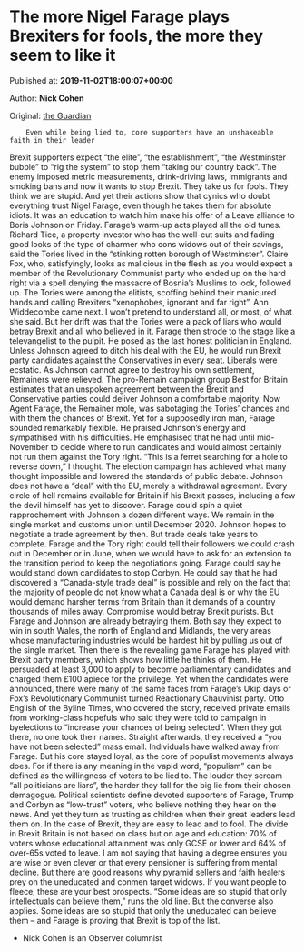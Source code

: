 
# The more Nigel Farage plays Brexiters for fools, the more they seem to like it

Published at: **2019-11-02T18:00:07+00:00**

Author: **Nick Cohen**

Original: [the Guardian](https://www.theguardian.com/commentisfree/2019/nov/02/more-nigel-farage-plays-brexiters-for-fools-more-they-seem-to-like-it)


        Even while being lied to, core supporters have an unshakeable faith in their leader
      
Brexit supporters expect “the elite”, “the establishment”, “the Westminster bubble” to “rig the system” to stop them “taking our country back”. The enemy imposed metric measurements, drink-driving laws, immigrants and smoking bans and now it wants to stop Brexit. They take us for fools. They think we are stupid.
And yet their actions show that cynics who doubt everything trust Nigel Farage, even though he takes them for absolute idiots. It was an education to watch him make his offer of a Leave alliance to Boris Johnson on Friday. Farage’s warm-up acts played all the old tunes. Richard Tice, a property investor who has the well-cut suits and fading good looks of the type of charmer who cons widows out of their savings, said the Tories lived in the “stinking rotten borough of Westminster”. Claire Fox, who, satisfyingly, looks as malicious in the flesh as you would expect a member of the Revolutionary Communist party who ended up on the hard right via a spell denying the massacre of Bosnia’s Muslims to look, followed up. The Tories were among the elitists, scoffing behind their manicured hands and calling Brexiters “xenophobes, ignorant and far right”. Ann Widdecombe came next. I won’t pretend to understand all, or most, of what she said. But her drift was that the Tories were a pack of liars who would betray Brexit and all who believed in it.
Farage then strode to the stage like a televangelist to the pulpit. He posed as the last honest politician in England. Unless Johnson agreed to ditch his deal with the EU, he would run Brexit party candidates against the Conservatives in every seat. Liberals were ecstatic. As Johnson cannot agree to destroy his own settlement, Remainers were relieved. The pro-Remain campaign group Best for Britain estimates that an unspoken agreement between the Brexit and Conservative parties could deliver Johnson a comfortable majority. Now Agent Farage, the Remainer mole, was sabotaging the Tories’ chances and with them the chances of Brexit.
Yet for a supposedly iron man, Farage sounded remarkably flexible. He praised Johnson’s energy and sympathised with his difficulties. He emphasised that he had until mid-November to decide where to run candidates and would almost certainly not run them against the Tory right. “This is a ferret searching for a hole to reverse down,” I thought.
The election campaign has achieved what many thought impossible and lowered the standards of public debate. Johnson does not have a “deal” with the EU, merely a withdrawal agreement. Every circle of hell remains available for Britain if his Brexit passes, including a few the devil himself has yet to discover.
Farage could spin a quiet rapprochement with Johnson a dozen different ways. We remain in the single market and customs union until December 2020. Johnson hopes to negotiate a trade agreement by then. But trade deals take years to complete. Farage and the Tory right could tell their followers we could crash out in December or in June, when we would have to ask for an extension to the transition period to keep the negotiations going.
Farage could say he would stand down candidates to stop Corbyn. He could say that he had discovered a “Canada-style trade deal” is possible and rely on the fact that the majority of people do not know what a Canada deal is or why the EU would demand harsher terms from Britain than it demands of a country thousands of miles away.
Compromise would betray Brexit purists. But Farage and Johnson are already betraying them. Both say they expect to win in south Wales, the north of England and Midlands, the very areas whose manufacturing industries would be hardest hit by pulling us out of the single market.
Then there is the revealing game Farage has played with Brexit party members, which shows how little he thinks of them. He persuaded at least 3,000 to apply to become parliamentary candidates and charged them £100 apiece for the privilege. Yet when the candidates were announced, there were many of the same faces from Farage’s Ukip days or Fox’s Revolutionary Communist turned Reactionary Chauvinist party. Otto English of the Byline Times, who covered the story, received private emails from working-class hopefuls who said they were told to campaign in byelections to “increase your chances of being selected”. When they got there, no one took their names. Straight afterwards, they received a “you have not been selected” mass email.
Individuals have walked away from Farage. But his core stayed loyal, as the core of populist movements always does. For if there is any meaning in the vapid word, “populism” can be defined as the willingness of voters to be lied to. The louder they scream “all politicians are liars”, the harder they fall for the big lie from their chosen demagogue. Political scientists define devoted supporters of Farage, Trump and Corbyn as “low-trust” voters, who believe nothing they hear on the news. And yet they turn as trusting as children when their great leaders lead them on. In the case of Brexit, they are easy to lead and to fool. The divide in Brexit Britain is not based on class but on age and education: 70% of voters whose educational attainment was only GCSE or lower and 64% of over-65s voted to leave.
I am not saying that having a degree ensures you are wise or even clever or that every pensioner is suffering from mental decline. But there are good reasons why pyramid sellers and faith healers prey on the uneducated and conmen target widows. If you want people to fleece, these are your best prospects.
“Some ideas are so stupid that only intellectuals can believe them,” runs the old line. But the converse also applies. Some ideas are so stupid that only the uneducated can believe them – and Farage is proving that Brexit is top of the list.
* Nick Cohen is an Observer columnist
